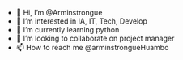 - 👋 Hi, I’m @Arminstrongue
- 👀 I’m interested in IA, IT, Tech, Develop
- 🌱 I’m currently learning python
- 💞️ I’m looking to collaborate on project manager
- 📫 How to reach me @arminstrongueHuambo

<!---
Arminstrongue/Arminstrongue is a ✨ special ✨ repository because its `README.md` (this file) appears on your GitHub profile.
You can click the Preview link to take a look at your changes.
--->
